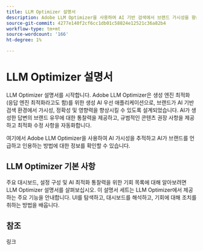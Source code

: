 ```yaml
---
title: LLM Optimizer 설명서
description: Adobe LLM Optimizer을 사용하여 AI 기반 검색에서 브랜드 가시성을 향상시키는 방법에 대해 알아봅니다. 언급, 인용 및 통찰력을 추적합니다. 브랜드 가시성 및 영향력 향상을 위해 최적화합니다.
source-git-commit: 4277e140f2cf6cc1db01c58824e12521c36a82b4
workflow-type: tm+mt
source-wordcount: '166'
ht-degree: 1%

---
```



# LLM Optimizer 설명서

LLM Optimizer 설명서를 시작합니다. Adobe LLM Optimizer은 생성 엔진 최적화(응답 엔진 최적화라고도 함)를 위한 생성 AI 우선 애플리케이션으로, 브랜드가 AI 기반 검색 환경에서 가시성, 정확성 및 영향력을 향상시킬 수 있도록 설계되었습니다. AI가 생성한 답변의 브랜드 유무에 대한 통찰력을 제공하고, 규범적인 콘텐츠 권장 사항을 제공하고 최적화 수정 사항을 자동화합니다.

여기에서 Adobe LLM Optimizer을 사용하여 AI 가시성을 추적하고 AI가 브랜드를 언급하고 인용하는 방법에 대한 정보를 확인할 수 있습니다.

<!-- Add image-->

## LLM Optimizer 기본 사항

주요 대시보드, 설정 구성 및 AI 최적화 통찰력을 위한 기회 목록에 대해 알아보려면 LLM Optimizer 설명서를 살펴보십시오. 이 설명서 세트는 LLM Optimizer에서 제공하는 주요 기능을 안내합니다. UI를 탐색하고, 대시보드를 해석하고, 기회에 대해 조치를 취하는 방법을 배웁니다.


## 참조

링크






